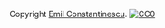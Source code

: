 Copyright 
[Emil Constantinescu](https://www.mcs.anl.gov/~emconsta). 
[![CC0](https://i.creativecommons.org/p/zero/1.0/88x31.png)](https://creativecommons.org/publicdomain/zero/1.0/)
